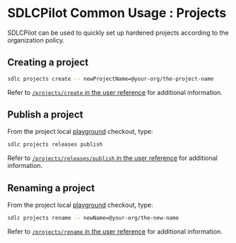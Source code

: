 # SDLCPilot Common Usage : Projects

SDLCPilot can be used to quickly set up hardened projects according to the organization policy.

## Creating a project

```bash
sdlc projects create -- newProjectName=@your-org/the-project-name
```

Refer to [`/projects/create` in the user reference](../projects.md#_projects_create) for additional information.

## Publish a project

From the project local [playground](../concepts.md#playground) checkout, type:
```bash
sdlc projects releases publish
```

Refer to [`/projects/releases/publish` in the user reference](../projects.md#_projects_releases_publish) for additional information.

## Renaming a project

From the project local [playground](../concepts.md#playground) checkout, type:
```bash
sdlc projects rename -- newName=@your-org/the-new-name
```

Refer to [`/projects/rename` in the user reference](../projects.md#_projects_rename) for additional information.